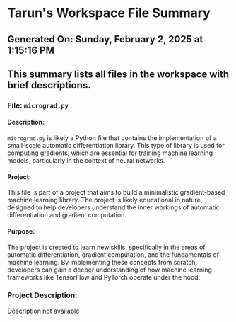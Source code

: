 # Tarun's Workspace File Summary
## Generated On: Sunday, February 2, 2025 at 1:15:16 PM
This summary lists all files in the workspace with brief descriptions.
---
### File: `micrograd.py`

#### Description:
`micrograd.py` is likely a Python file that contains the implementation of a small-scale automatic differentiation library. This type of library is used for computing gradients, which are essential for training machine learning models, particularly in the context of neural networks.

#### Project:
This file is part of a project that aims to build a minimalistic gradient-based machine learning library. The project is likely educational in nature, designed to help developers understand the inner workings of automatic differentiation and gradient computation.

#### Purpose:
The project is created to learn new skills, specifically in the areas of automatic differentiation, gradient computation, and the fundamentals of machine learning. By implementing these concepts from scratch, developers can gain a deeper understanding of how machine learning frameworks like TensorFlow and PyTorch operate under the hood. 
### Project Description:
 Description not available
